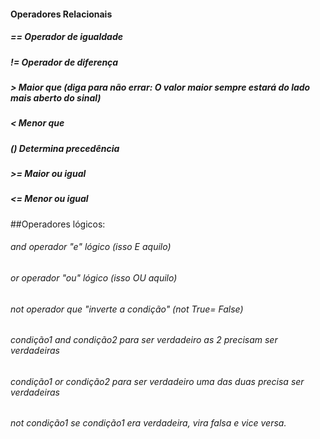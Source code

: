 
#### Operadores Relacionais

#####  == Operador de igualdade
#####  != Operador de diferença
#####  >  Maior que (diga para não errar: O valor maior sempre estará do lado mais aberto do sinal)
#####  <  Menor que
#####  () Determina precedência
#####  >= Maior ou igual
#####  <= Menor ou igual
##Operadores lógicos:

###### and  operador "e" lógico (isso E aquilo)
###### or   operador "ou" lógico (isso OU aquilo)
###### not  operador que "inverte a condição" (not True= False)


###### condição1 and condição2 para ser verdadeiro as 2 precisam ser verdadeiras

###### condição1 or condição2 para ser verdadeiro uma das duas precisa ser verdadeiras

###### not condição1 se condição1 era verdadeira, vira falsa e vice versa.
